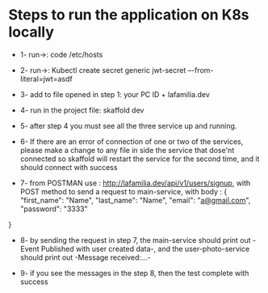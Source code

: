 # Steps to run the application on K8s locally

- 1- run->: code /etc/hosts

- 2- run->: Kubectl create secret generic jwt-secret –-from-literal=jwt=asdf

- 3- add to file opened in step 1: your PC ID + lafamilia.dev

- 4- run in the project file: skaffold dev

- 5- after step 4 you must see all the three service up and running.

- 6- If there are an error of connection of one or two of the services, please make a change to any file in side the service that dose'nt connected so skaffold will restart the service for the second time, and it should connect with success

- 7- from POSTMAN use : http://lafamilia.dev/api/v1/users/signup, with POST method to send a request to main-service, with body : {
  "first_name": "Name",
  "last_name": "Name",
  "email": "a@gmail.com",
  "password": "3333"

}

- 8- by sending the request in step 7, the main-service should print out -Event Published with user created data-, and the user-photo-service should print out -Message received:...-

- 9- if you see the messages in the step 8, then the test complete with success

